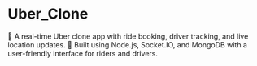 # Uber_Clone
🚖 A real-time Uber clone app with ride booking, driver tracking, and live location updates. 🧭 Built using Node.js, Socket.IO, and MongoDB with a user-friendly interface for riders and drivers.
